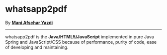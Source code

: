 whatsapp2pdf
==============================================================================

By [**Mani Afschar Yazdi**](https://wa2pdf.com)

------------------------------------------------------------------------------

whatsapp2pdf is the **Java/HTML5/JavaScript** implemented in pure Java Spring and JavaScript/CSS because of performance, purity of code, ease of developing and maintaining.
